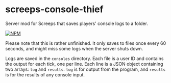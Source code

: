 # screeps-console-thief
Server mod for Screeps that saves players' console logs to a folder.

[![NPM](https://nodei.co/npm/screeps-console-thief.png)](https://npmjs.org/package/screeps-console-thief)

Please note that this is rather unfinished. It only saves to files once every 60 seconds, and might miss some logs when the server shuts down.

Logs are saved in the `consoles` directory. Each file is a user ID and contains the output for each tick, one per line. Each line is a JSON object containing two arrays: `log` and `results`. `log` is for output from the program, and `results` is for the results of any console input.
